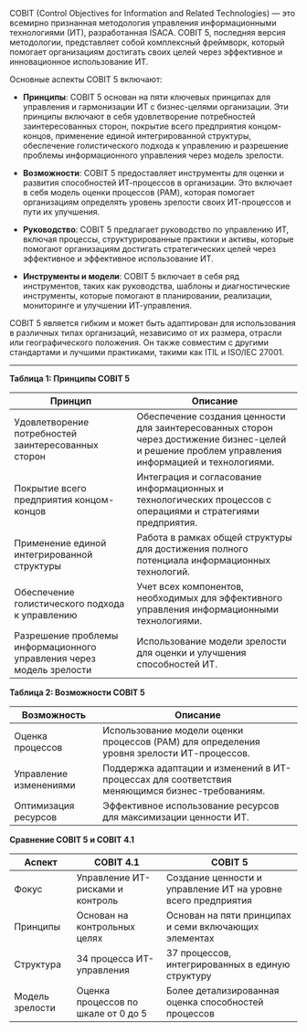 COBIT (Control Objectives for Information and Related Technologies) — это всемирно признанная методология управления информационными технологиями (ИТ), разработанная ISACA. COBIT 5, последняя версия методологии, представляет собой комплексный фреймворк, который помогает организациям достигать своих целей через эффективное и инновационное использование ИТ.

Основные аспекты COBIT 5 включают:

- **Принципы**: COBIT 5 основан на пяти ключевых принципах для управления и гармонизации ИТ с бизнес-целями организации. Эти принципы включают в себя удовлетворение потребностей заинтересованных сторон, покрытие всего предприятия концом-концов, применение единой интегрированной структуры, обеспечение голистического подхода к управлению и разрешение проблемы информационного управления через модель зрелости.
  
- **Возможности**: COBIT 5 предоставляет инструменты для оценки и развития способностей ИТ-процессов в организации. Это включает в себя модель оценки процессов (PAM), которая помогает организациям определять уровень зрелости своих ИТ-процессов и пути их улучшения.

- **Руководство**: COBIT 5 предлагает руководство по управлению ИТ, включая процессы, структурированные практики и активы, которые помогают организациям достигать стратегических целей через эффективное и эффективное использование ИТ.

- **Инструменты и модели**: COBIT 5 включает в себя ряд инструментов, таких как руководства, шаблоны и диагностические инструменты, которые помогают в планировании, реализации, мониторинге и улучшении ИТ-управления.

COBIT 5 является гибким и может быть адаптирован для использования в различных типах организаций, независимо от их размера, отрасли или географического положения. Он также совместим с другими стандартами и лучшими практиками, такими как ITIL и ISO/IEC 27001.

***

**Таблица 1: Принципы COBIT 5**

| Принцип | Описание |
| --- | --- |
| Удовлетворение потребностей заинтересованных сторон | Обеспечение создания ценности для заинтересованных сторон через достижение бизнес-целей и решение проблем управления информацией и технологиями. |
| Покрытие всего предприятия концом-концов | Интеграция и согласование информационных и технологических процессов с операциями и стратегиями предприятия. |
| Применение единой интегрированной структуры | Работа в рамках общей структуры для достижения полного потенциала информационных технологий. |
| Обеспечение голистического подхода к управлению | Учет всех компонентов, необходимых для эффективного управления информационными технологиями. |
| Разрешение проблемы информационного управления через модель зрелости | Использование модели зрелости для оценки и улучшения способностей ИТ. |

**Таблица 2: Возможности COBIT 5**

| Возможность | Описание |
| --- | --- |
| Оценка процессов | Использование модели оценки процессов (PAM) для определения уровня зрелости ИТ-процессов. |
| Управление изменениями | Поддержка адаптации и изменений в ИТ-процессах для соответствия меняющимся бизнес-требованиям. |
| Оптимизация ресурсов | Эффективное использование ресурсов для максимизации ценности ИТ. |

**Сравнение COBIT 5 и COBIT 4.1**

| Аспект | COBIT 4.1 | COBIT 5 |
| --- | --- | --- |
| Фокус | Управление ИТ-рисками и контроль | Создание ценности и управление ИТ на уровне всего предприятия |
| Принципы | Основан на контрольных целях | Основан на пяти принципах и семи включающих элементах |
| Структура | 34 процесса ИТ-управления | 37 процессов, интегрированных в единую структуру |
| Модель зрелости | Оценка процессов по шкале от 0 до 5 | Более детализированная оценка способностей процессов |
